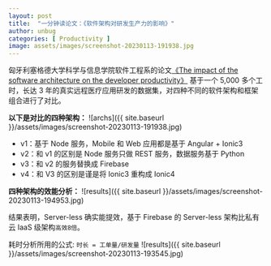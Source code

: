 ```yaml
---
layout: post
title:  "一分钟读论文：《软件架构对研发⽣产⼒的影响》"
author: unbug
categories: [ Productivity ]
image: assets/images/screenshot-20230113-191938.jpg
---
```

匈牙利塞格德⼤学科学与信息学院软件⼯程系的论文[《The impact of the software architecture on the developer productivity》][paper1-url] 基于一个 5,000 多个⼯时，⻓达 3 年的真实远程医疗应⽤研发的数据集，对四种不同的软件架构和框架组合进行了对比。

**以下是对比的四种架构：**
![archs]({{ site.baseurl }}/assets/images/screenshot-20230113-191938.jpg)
- v1：基于 Node 服务，Mobile 和 Web 应用都是基于 Angular + Ionic3
- v2：和 v1 的区别是 Node 服务只做 REST 服务，数据服务基于 Python
- v3：和 v2 的服务替换成 Firebase
- v4：和 V3 的区别是谨是将 Ionic3 重构成 Ionic4

**四种架构的效能分析：**
![results]({{ site.baseurl }}/assets/images/screenshot-20230113-194953.jpg)

结果表明，Server-less 确实能提效，基于 Firebase 的  Server-less 架构比私有云 IaaS 级架构`高效8倍`。

耗时分析所用的公式: `时长 = 工单量/研发量`
![results]({{ site.baseurl }}/assets/images/screenshot-20230113-193545.jpg)


[paper1-url]: https://pdfs.semanticscholar.org/8b01/4a53badc30a06f0378aba8737c9529d92a9a.pdf?_ga=2.165236855.979285908.1673232871-2044131725.1673232871